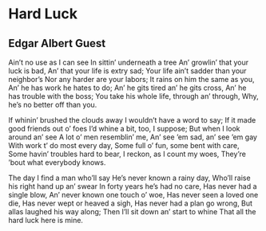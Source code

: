 # Hard Luck
## Edgar Albert Guest
Ain’t no use as I can see
In sittin’ underneath a tree
An’ growlin’ that your luck is bad,
An’ that your life is extry sad;
Your life ain’t sadder than your neighbor’s
Nor any harder are your labors;
It rains on him the same as you,
An’ he has work he hates to do;
An’ he gits tired an’ he gits cross,
An’ he has trouble with the boss;
You take his whole life, through an’ through,
Why, he’s no better off than you.

If whinin’ brushed the clouds away
I wouldn’t have a word to say;
If it made good friends out o’ foes
I’d whine a bit, too, I suppose;
But when I look around an’ see
A lot o’ men resemblin’ me,
An’ see ’em sad, an’ see ’em gay
With work t’ do most every day,
Some full o’ fun, some bent with care,
Some havin’ troubles hard to bear,
I reckon, as I count my woes,
They’re ’bout what everybody knows.

The day I find a man who’ll say
He’s never known a rainy day,
Who’ll raise his right hand up an’ swear
In forty years he’s had no care,
Has never had a single blow,
An’ never known one touch o’ woe,
Has never seen a loved one die,
Has never wept or heaved a sigh,
Has never had a plan go wrong,
But allas laughed his way along;
Then I’ll sit down an’ start to whine
That all the hard luck here is mine.